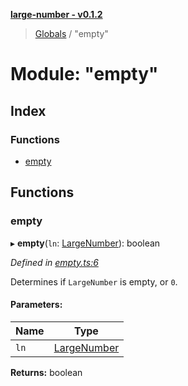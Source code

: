 **[large-number - v0.1.2](../README.md)**

> [Globals](../globals.md) / "empty"

# Module: "empty"

## Index

### Functions

* [empty](_empty_.md#empty)

## Functions

### empty

▸ **empty**(`ln`: [LargeNumber](../interfaces/_types_.largenumber.md)): boolean

*Defined in [empty.ts:6](https://github.com/zimmed/large-number/blob/e609f3a/src/empty.ts#L6)*

Determines if `LargeNumber` is empty, or `0`.

#### Parameters:

Name | Type |
------ | ------ |
`ln` | [LargeNumber](../interfaces/_types_.largenumber.md) |

**Returns:** boolean
